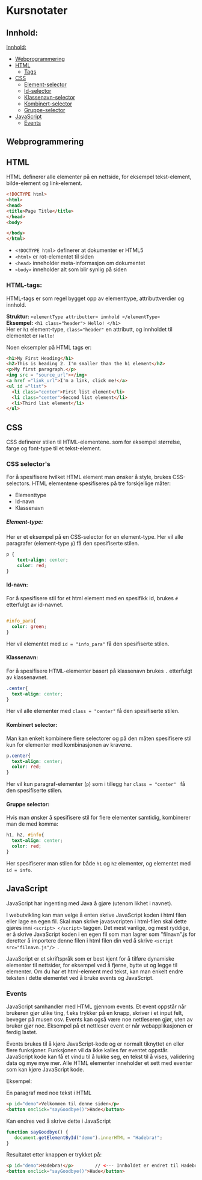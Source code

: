 # Kursnotater


## Innhold:

[Innhold:](#innhold)
- [Webprogrammering](#webprogrammering)
- [HTML](#html)
  - [Tags](HTML-tags)
- [CSS](#css)
  - [Element-selector](#Element-selector)
  - [Id-selector](#Id-selector)
  - [Klassenavn-selector](#Class-selector)
  - [Kombinert-selector](#Combined-selector)
  - [Gruppe-selector](#Group-selector)
- [JavaScript](#javascript)
  - [Events](#events)


## Webprogrammering


## HTML
HTML definerer alle elementer på en nettside, for eksempel tekst-element, bilde-element og link-element.

```HTML
<!DOCTYPE html>
<html>
<head>
<title>Page Title</title>
</head>
<body>

</body>
</html>
```

- `<!DOCTYPE html>` definerer at dokumenter er HTML5
- `<html>` er rot-elementet til siden
- `<head>` inneholder meta-informasjon om dokumentet
- `<body>` inneholder alt som blir synlig på siden


### HTML-tags:
HTML-tags er som regel bygget opp av elementtype, attributtverdier og innhold.

**Struktur:** `<elementType attributter> innhold </elementType>`  
**Eksempel:** `<h1 class="header"> Hello! </h1> `  
Her er `h1` element-type, `class="header"` en attributt, og innholdet til elementet er `Hello!`

Noen eksempler på HTML tags er:

``` HTML
<h1>My First Heading</h1>
<h2>This is heading 2. I'm smaller than the h1 element</h2>
<p>My first paragraph.</p>
<img src = "source_url"></img>
<a href ="link_url">I'm a link, click me!</a>
<ul id ="list">
  <li class="center">First list element</li>
  <li class="center">Second list element</li>
  <li>Third list element</li>
</ul>

```

## CSS

CSS definerer stilen til HTML-elementene. som for eksempel størrelse, farge og font-type til et tekst-element.

### CSS selector's
For å spesifisere hvilket HTML element man ønsker å style, brukes CSS-selectors. HTML elementene spesifiseres på tre forskjellige måter:

- Elementtype
- Id-navn
- Klassenavn


##### Element-type: <a name="Element-selector"></a>
Her er et eksempel på en CSS-selector for en element-type. Her vil alle paragrafer (element-type `p`) få den spesifiserte stilen.

``` CSS
p {
    text-align: center;
    color: red;
}
```

#### Id-navn: <a name="Id-selector"></a>
For å spesifisere stil for et html element med en spesifikk id, brukes `#` etterfulgt av id-navnet.

```CSS

#info_para{
  color: green;
}

```
Her vil elementet med `id = "info_para"` få den spesifiserte stilen.


#### Klassenavn: <a name="Class-selector"></a>
For å spesifisere HTML-elementer basert på klassenavn brukes `.` etterfulgt av klassenavnet.

```CSS
.center{
  text-align: center;
}

```

Her vil alle elementer med `class = "center"` få den spesifiserte stilen.


#### Kombinert selector: <a name="Combined-selector"></a>
Man kan enkelt kombinere flere selectorer og på den måten spesifisere stil kun for elementer med kombinasjonen av kravene.

```CSS
p.center{
  text-align: center;
  color: red;
}
```
Her vil kun paragraf-elementer (`p`) som i tillegg har `class = "center" ` få den spesifiserte stilen.


#### Gruppe selector: <a name="Group-selector"></a>
Hvis man ønsker å spesifisere stil for flere elementer samtidig, kombinerer man de med komma:

```CSS
h1, h2, #info{
  text-align: center;
  color: red;
}
```

Her spesifiserer man stilen for både `h1` og `h2` elementer, og elementet med `id = info`.


## JavaScript
JavaScript har ingenting med Java å gjøre (utenom likhet i navnet).

I webutvikling kan man velge å enten skrive JavaScript koden i html filen eller lage en egen fil. Skal man skrive javasvcripten i html-filen skal dette gjøres inni `<script> </script>` taggen. Det mest vanlige, og mest ryddige, er å skrive JavaScript koden i en egen fil som man lagrer som "filnavn".js for deretter å importere denne filen i html filen din ved å skrive `<script src="filnavn.js"/> `.

JavaScript er et skriftspråk som er best kjent for å tilføre dynamiske elementer til nettsider, for eksempel ved å fjerne, bytte ut og legge til elementer. Om du har et html-element med tekst, kan man enkelt endre teksten i dette elementet ved å bruke events og JavaScript.

### Events
JavaScript samhandler med HTML gjennom events. Et event oppstår når brukeren gjør ulike ting, f.eks trykker på en knapp, skriver i et input felt, beveger på musen osv. Events kan også være noe nettleseren gjør, uten av bruker gjør noe. Eksempel på et nettleser event er når webapplikasjonen er ferdig lastet.

Events brukes til å kjøre JavaScript-kode og er normalt tiknyttet en eller flere funksjoner. Funksjonen vil da ikke kalles før eventet oppstår. JavaScript kode kan få et vindu til å lukke seg, en tekst til å vises, validering data og mye mye mer. Alle HTML elementer inneholder et sett med eventer som kan kjøre JavaScript kode.

Eksempel:

En paragraf med noe tekst i HTML

```HTML
<p id="demo">Velkommen til denne siden</p>
<button onclick="sayGoodbye()">Hade</button>
```

Kan endres ved å skrive dette i JavaScript

```js
function sayGoodbye() {
   document.getElementById("demo").innerHTML = "Hadebra!";
}
```

Resultatet etter knappen er trykket på:
```HTML
<p id="demo">Hadebra!</p>        // <--- Innholdet er endret til Hadebra!
<button onclick="sayGoodbye()">Hade</button>
```
